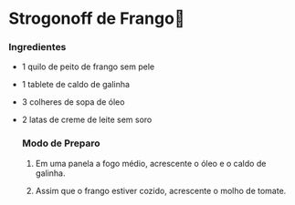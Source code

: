 # Strogonoff de Frango:chicken:

### Ingredientes

- 1 quilo de peito de frango sem pele

- 1 tablete de caldo de galinha

- 3 colheres de sopa de óleo

- 2 latas de creme de leite sem soro

  ### Modo de Preparo

  1. Em uma panela a fogo médio, acrescente o óleo e o caldo de galinha.

  2. Assim que o frango estiver cozido, acrescente o molho de tomate.

     



